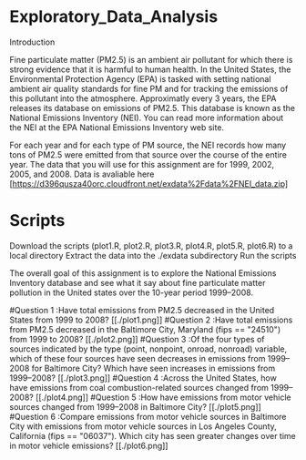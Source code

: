 # Exploratory_Data_Analysis
Introduction

Fine particulate matter (PM2.5) is an ambient air pollutant for which there is strong evidence that it is harmful to human health. 
In the United States, the Environmental Protection Agency (EPA) is tasked with setting national ambient air quality standards for fine PM and for tracking the emissions of this pollutant into the atmosphere. 
Approximatly every 3 years, the EPA releases its database on emissions of PM2.5. 
This database is known as the National Emissions Inventory (NEI). 
You can read more information about the NEI at the EPA National Emissions Inventory web site.

For each year and for each type of PM source, the NEI records how many tons of PM2.5 were emitted from that source over the course of the entire year. 
The data that you will use for this assignment are for 1999, 2002, 2005, and 2008.
Data is avaliable here [https://d396qusza40orc.cloudfront.net/exdata%2Fdata%2FNEI_data.zip]


# Scripts 
Download the scripts (plot1.R, plot2.R, plot3.R, plot4.R, plot5.R, plot6.R) to a local directory
Extract the data into the ./exdata subdirectory
Run the scripts

The overall goal of this assignment is to explore the National Emissions Inventory database and see what it say about fine particulate matter pollution in the United states over the 10-year period 1999–2008. 

#Question 1 :Have total emissions from PM2.5 decreased in the United States from 1999 to 2008?
[[./plot1.png]]
#Question 2 :Have total emissions from PM2.5 decreased in the Baltimore City, Maryland (fips == "24510") from 1999 to 2008?
[[./plot2.png]]
#Question 3 :Of the four types of sources indicated by the type (point, nonpoint, onroad, nonroad) variable, which of these four sources have seen decreases in emissions from 1999–2008 for Baltimore City? Which have seen increases in emissions from 1999–2008?
[[./plot3.png]]
#Question 4 :Across the United States, how have emissions from coal combustion-related sources changed from 1999–2008?
[[./plot4.png]]
#Question 5 :How have emissions from motor vehicle sources changed from 1999–2008 in Baltimore City?
[[./plot5.png]]
#Question 6 :Compare emissions from motor vehicle sources in Baltimore City with emissions from motor vehicle sources in Los Angeles County, California (fips == "06037"). Which city has seen greater changes over time in motor vehicle emissions?
[[./plot6.png]]
